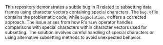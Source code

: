 This repository demonstrates a subtle bug in R related to subsetting data frames using character vectors containing special characters. The `bug.R` file contains the problematic code, while `bugSolution.R` offers a corrected approach.  The issue arises from how R's `%in%` operator handles comparisons with special characters within character vectors used for subsetting.  The solution involves careful handling of special characters or using alternative subsetting methods to avoid unexpected behavior.